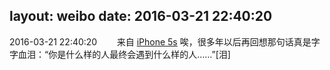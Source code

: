 layout: weibo
date: 2016-03-21 22:40:20
---
2016-03-21 22:40:20  &nbsp;&nbsp;&nbsp;&nbsp;&nbsp;&nbsp; 来自 <a href="sinaweibo://customweibosource" rel="nofollow">iPhone 5s</a>
唉，很多年以后再回想那句话真是字字血泪：“你是什么样的人最终会遇到什么样的人……”[泪] ​​​

